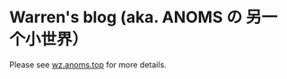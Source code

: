 # Warren's blog (aka. ANOMS の 另一个小世界）

Please see [wz.anoms.top](https://wz.anoms.top) for more details.



